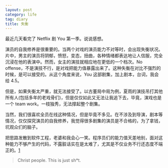 ```yaml
---
layout: post
category: life
tag: diary
title: 失衡
---
```


最近几天看完了 Netflix 剧 You 第一季。说说感想。

演员的自我修养是很重要的。当两个对戏的演员能力不对等时，会出现失衡状况。片中，男主的演员将阴郁，愤怒，变态，扭曲，各种情绪都表达地让人信服，完全沉浸在他的表演中。然而，女主的演技就相应地在更低的一个档次。No offense，不是演技不行，是对戏把能力值暴露出来了。这种失衡在对比不强烈的时候，是可以接受的。从这个角度来说，You 这部剧集，加上剧本，台词，我会给 4.5。

但是，如果失衡太严重，就无法接受了。以古董局中局为例，夏雨的演技吊打其他所有人(包括多年的老戏骨们)，但是仅仅如此又无法让我追下去，毕竟，演戏也是一个 team work。一枝独秀，无法撑起整个剧集。

当然，我们很喜欢全员在线这种情况，但是毕竟不多见。在不涉及到导演，剧本等情况，仅仅探究演员的自我修养，我觉得很多剧集的演员是不合格的，为了拿钱，坑观众们的脑子。

把思路发散到软件工程，老婆和我会心一笑。程序员们的能力值天差地别，面对这种能力不够产生的代码，不露脏话实在是太难了，尤其是不仅业务不行还态度不端正的。[1]

> Christ people. This is just sh\*t.

[1]: http://lkml.iu.edu/hypermail/linux/kernel/1510.3/02866.html
